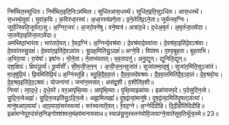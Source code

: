 

  
निर्म॑थित॒स्सुधि॑तः। निर्म॑थित॒इति॒निःऽम॑थितः। सुधि॑तआस॒धस्थे॑। सुधि॑त॒इति॒सुऽधि॑तः। आस॒धस्थे॑। स॒धस्थे॒युवा॑। युवा॑क॒विः। क॒विर॑ध्व॒रस्य॑। अ॒ध्व॒रस्य॑प्रणे॒ता। प्र॒ने॒तेति॑प्र॒ऽने॒ता॥ जूर्य॑त्स्व॒ग्निः। जूर्य॒त्स्विति॒जूर्य॑त्ऽसु। अ॒ग्निर॒जरः॑। अ॒जरो॒वने॑षु। वने॒ष्वत्र॑। अत्रा॑द॒धे। द॒धेअ॒मृतं॑। अ॒मृतं॑जा॒तवे॑दाः। जा॒तवे॑दा॒इति॑जा॒तऽवे॑दाः॥  
अम॑थिष्ठां॒भार॑ता। भार॑तारे॒वत्। रे॒वद॒ग्निं। अ॒ग्निन्दे॒वश्र॑वाः। दे॒वश्र॑वादे॒ववा॑ताः। दे॒वश्र॑वा॒इति॑दे॒वऽश्र॑वाः। दे॒ववा॑तस्सु॒दक्षं॑। दे॒ववा॑त॒इति॑दे॒वऽवा॑तः। सु॒दक्ष॒मिति॑सु॒ऽदक्षं॑॥ अग्ने॒वि। विप॑श्य। प॒श्य॒बृ॒ह॒ता। बृ॒ह॒ताभि। अ॒भिरा॒या। रा॒येषां॑। इषां॑नः। नो॒ने॒ता। ने॒ताभ॑वतात्। भ॒व॒तादनु॑। अनु॒द्यून्। द्यूनिति॒द्यून्॥  
दश॒क्षिपः॑। क्षिपः॑पू॒र्व्यं। पू॒र्व्यंसीं॑। सी॒म॒जी॒ज॒न॒न् । अ॒जी॒ज॒न॒त्सुजा॑तं। सुजा॑तम्मा॒तृषु॑। सुजा॑त॒मिति॒सुऽजा॑तं। मा॒तृषु॑प्रि॒यं। प्रि॒यमिति॑प्रि॒यं॥ अ॒ग्निंस्तु॑हि। स्तु॒हि॒दै॒व॒वा॒तं। दै॒व॒वा॒तदे॑वश्रवः। दै॒व॒वा॒तमिति॑दै॒व॒ऽवा॒तं। दे॒व॒श्रवो॒यः। दे॒व॒श्रव॒इति॑दे॒व॒ऽश्रवः॑। योजना॑नां। जना॑ना॒मस॑त्। अस॑द्व॒शी। व॒शीति॑व॒शी॥  
नित्वा॑। त्वा॒द॒धे॒। द॒धे॒वरे॑। वर॒आपृ॑थि॒व्याः। आपृ॑थि॒व्याः। पृ॒थि॒व्याइळा॑याः। इळा॑यास्प॒दे। प॒देसुदि॑न॒त्वे। सु॒दि॒न॒त्वेअह्नां॑। सु॒दि॒न॒त्वइति॑सु॒ऽदि॒न॒त्वे। अह्ना॒मित्यह्नां॑॥ दृ॒ष॒द्व॑त्यां॒मानु॑षे। दृ॒ष॒द्व॑त्या॒मिति॑दृ॒षत्ऽव॑त्यां। मानु॑षआप॒यायां॑। आ॒प॒यायां॒सर॑स्वत्यां। सर॑स्वत्यांरे॒वत्। रे॒वद॒ग्ने। अ॒ग्नेदि॑दीहि। दि॒दी॒हीति॑दिदीहि॥  
इळा॑मग्नेपुरु॒दंसं॑स॒निङ्गोश्श॑श्वत्त॒मंहव॑मानायसाध॥ स्यान्न॑सू॒नुस्स्तन॑योवि॒जावाग्ने॒साते॑सुम॒तिर्भू॑त्व॒स्मे॥ 23॥  

